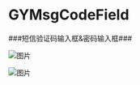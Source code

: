 # GYMsgCodeField
###短信验证码输入框&密码输入框###

![图片](http://qyanblog.oss-cn-shenzhen.aliyuncs.com/pwd_input2.PNG)

![图片](http://qyanblog.oss-cn-shenzhen.aliyuncs.com/pwd_input1.PNG)
